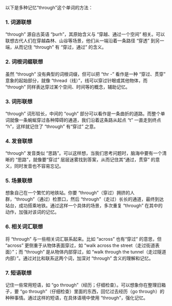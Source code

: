 以下是多种记忆“through”这个单词的方法：

### 1. 词源联想
“through” 源自古英语 “þurh”，其原始含义与 “穿越、通过一个空间” 相关。可以联想古代人们在穿越森林、山谷等场景，他们从一端沿着一条路径 “穿透” 到另一端，从而记住 “through” 有 “穿过，通过” 的含义。

### 2. 词根词缀联想 
虽然 “through” 没有典型的词根词缀，但可以把 “thr -” 看作是一种 “穿过、贯穿” 意象的起始部分，就像 “thread（线）”，线可以穿过针眼或其他物体，而 “through” 同样表达穿过某个空间、时间等的概念，辅助记忆。

### 3. 词形联想 
“through” 词形较长，中间的 “ough” 部分可以看作是一条曲折的道路。而整个单词就像一条蜿蜒穿过各种障碍的通道，我们沿着这条路从起点 “t” 一直走到终点 “h”，这样就记住了 “through” 有“穿过” 之意。

### 4. 发音联想 
“through” 发音类似 “思路”。可以这样想，当我们思考问题时，脑海中要有一个清晰的 “思路”，就像要“穿过” 层层迷雾找到答案，从而记住其“通过，贯穿” 的意义，同时发音也不容易忘记。

### 5. 场景联想 
想象自己在一个繁忙的地铁站。你要 “through”（穿过）拥挤的人群，“through”（通过）检票口，然后 “through”（走过）长长的通道，最终到达站台，成功搭乘地铁。通过这样一个具体的场景，多次重复 “through” 在其中的动作，加强对该词的记忆。

### 6. 相关词汇联想 
将 “through” 与一些相关词汇联系起来。比如 “across” 也有“穿过” 的意思，但 “across” 更侧重于从物体表面穿过，如 “walk across the street（走过街道表面）”；而 “through” 是从物体内部穿过，如 “walk through the tunnel（走过隧道内部）”。通过对比和联系这两个词，加深对 “through” 含义的理解和记忆。

### 7. 短语联想 
记住一些常用短语，如 “go through”（经历；仔细检查）。可以想象你在整理旧箱子，要 “go through”（仔细检查）里面的东西，回忆过去经历（go through）的种种事情。通过这样的短语，在具体语境中使用 “through”，强化记忆。 